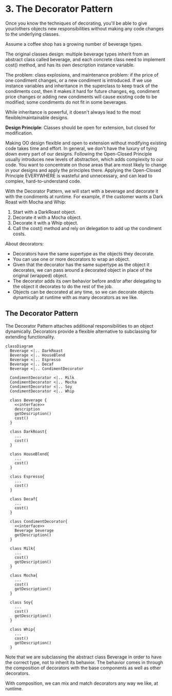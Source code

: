 # 3. The Decorator Pattern
Once you know the techniques of decorating, you'll be able to give your/others objects new responsibilities without making any code changes to the underlying classes.

Assume a coffee shop has a growing number of beverage types. 

The original classes design: multiple beverage types inherit from an abstract class called beverage, and each concrete class need to implement cost() method, and has its own description instance variable. 

The problem: class explosions, and maintenance problem: if the price of one condiment changes, or a new condiment is introduced. If we use instance variables and inheritance in the superclass to keep track of the condiments cost, then it makes it hard for future changes, eg, condiment price changes or adding new condiments will cause existing code to be modified; some condiments do not fit in some beverages. 

While inheritance is powerful, it doesn't always lead to the most flexible/maintainable designs.

**Design Principle**: Classes should be open for extension, but closed for modification.

Making OO design flexible and open to extension without modifying existing code takes time and effort. In general, we don't have the luxury of tying down every part of our designs. Following the Open-Closed Principle usually introduces new levels of abstraction, which adds complexity to our code. You want to concentrate on those areas that are most likely to change in your designs and apply the principles there. Applying the Open-Closed Principle EVERYWHERE is wasteful and unnecessary, and can lead to complex, hard-to-understand code.

With the Decorator Pattern, we will start with a beverage and decorate it with the condiments at runtime. For example, if the customer wants a Dark Roast with Mocha and Whip:
1. Start with a DarkRoast object.
2. Decorate it with a Mocha object.
3. Decorate it with a Whip object.
4. Call the cost() method and rely on delegation to add up the condiment costs.

About decorators:
- Decorators have the same supertype as the objects they decorate.
- You can use one or more decorators to wrap an object.
- Given that the decorator has the same supertype as the object it decorates, we can pass around a decorated object in place of the original (wrapped) object.
- The decorator adds its own behavior before and/or after delegating to the object it decorates to do the rest of the job.
- Objects can be decorated at any time, so we can decorate objects dynamically at runtime with as many decorators as we like.

## The Decorator Pattern
The Decorator Pattern attaches additional responsibilities to an object dynamically. Decorators provide a flexible alternative to subclassing for extending functionality.

```mermaid
classDiagram
  Beverage <|.. DarkRoast
  Beverage <|.. HouseBlend
  Beverage <|.. Espresso
  Beverage <|.. Decaf
  Beverage <|.. CondimentDecorator

  CondimentDecorator <|.. Milk
  CondimentDecorator <|.. Mocha
  CondimentDecorator <|.. Soy
  CondimentDecorator <|.. Whip

  class Beverage {
    <<interface>> 
    description
    getDescription()
    cost()
  }
  
  class DarkRoast{
    ...
    cost()
  }

  class HouseBlend{
    ...
    cost()
  }

  class Espresso{
    ...
    cost()
  }

  class Decaf{
    ...
    cost()
  }

  class CondimentDecorator{
    <<interface>> 
    Beverage beverage
    getDescription()
  }

  class Milk{
    ...
    cost()
    getDescription()
  }

  class Mocha{
    ...
    cost()
    getDescription()
  }

  class Soy{
    ...
    cost()
    getDescription()
  }

  class Whip{
    ...
    cost()
    getDescription()
  }
```

Note that we are subclassing the abstract class Beverage in order to have the correct type, not to inherit its behavior. The behavior comes in through the composition of decorators with the base components as well as other decorators.

With composition, we can mix and match decorators any way we like, at runtime.






































